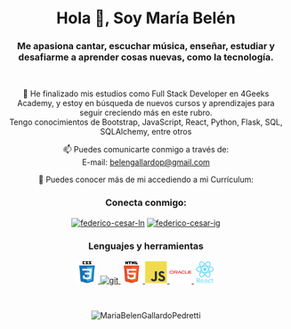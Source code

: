 <h1 align="center">Hola 👋, Soy María Belén</h1>
<h3 align="center">Me apasiona cantar, escuchar música, enseñar, estudiar y desafiarme a aprender cosas nuevas, como la tecnología.</h3>

<br />
<div align="center">
 
🌱 He finalizado mis estudios como Full Stack Developer en 4Geeks Academy, y estoy en búsqueda de nuevos cursos y aprendizajes para seguir creciendo más en este rubro.
<br />
Tengo conocimientos de Bootstrap, JavaScript, React, Python, Flask, SQL, SQLAlchemy, entre otros

📫 Puedes comunicarte conmigo a través de:
<br />
E-mail: belengallardop@gmail.com

📄 Puedes conocer más de mi accediendo a mi Currículum: 

 </div>

<h3 align="center">Conecta conmigo:</h3>
<p align="center">
<a href="https://www.linkedin.com/in/mar%C3%ADa-bel%C3%A9n-gallardo-pedretti-22342b296/" target="blank"><img align="center" src="https://raw.githubusercontent.com/rahuldkjain/github-profile-readme-generator/master/src/images/icons/Social/linked-in-alt.svg" alt="federico-cesar-ln" height="30" width="40" /></a>
<a href="https://www.instagram.com/bell_gallardop/" target="blank"><img align="center" src="https://raw.githubusercontent.com/rahuldkjain/github-profile-readme-generator/master/src/images/icons/Social/instagram.svg" alt="federico-cesar-ig" height="30" width="40" /></a>
</p>

<h3 align="center">Lenguajes y herramientas</h3>
<p align="center"> <a href="https://www.w3schools.com/css/" target="_blank"> <img src="https://raw.githubusercontent.com/devicons/devicon/master/icons/css3/css3-original-wordmark.svg" alt="css3" width="40" height="40"/> </a> <a href="https://git-scm.com/" target="_blank"> <img src="https://www.vectorlogo.zone/logos/git-scm/git-scm-icon.svg" alt="git" width="40" height="40"/> </a> <a href="https://www.w3.org/html/" target="_blank"> <img src="https://raw.githubusercontent.com/devicons/devicon/master/icons/html5/html5-original-wordmark.svg" alt="html5" width="40" height="40"/> </a> <a href="https://developer.mozilla.org/en-US/docs/Web/JavaScript" target="_blank"> <img src="https://raw.githubusercontent.com/devicons/devicon/master/icons/javascript/javascript-original.svg" alt="javascript" width="40" height="40"/> </a>  <a href="https://www.oracle.com/" target="_blank"> <img src="https://raw.githubusercontent.com/devicons/devicon/master/icons/oracle/oracle-original.svg" alt="oracle" width="40" height="40"/> </a> <a href="https://reactjs.org/" target="_blank"> <img src="https://raw.githubusercontent.com/devicons/devicon/master/icons/react/react-original-wordmark.svg" alt="react" width="40" height="40"/> </a>  </p>
<br />
<div align="center">
<p><img align="center" src="https://github-readme-stats.vercel.app/api/top-langs?username=MariaBelenGallardoPedretti&show_icons=true&locale=en&layout=compact" alt="MariaBelenGallardoPedretti" /></p></div>
<br />
<!-- <p align="center"> <img src="https://komarev.com/ghpvc/?username=fcesar033&label=Profile%20views&color=0e75b6&style=flat" alt="fcesar033" /> </p>  -->
<!--
**MariaBelenGallardoPedretti/MariaBelenGallardoPedretti** is a ✨ _special_ ✨ repository because its `README.md` (this file) appears on your GitHub profile.

Here are some ideas to get you started:

- 🔭 I’m currently working on ...
- 🌱 I’m currently learning ...
- 👯 I’m looking to collaborate on ...
- 🤔 I’m looking for help with ...
- 💬 Ask me about ...
- 📫 How to reach me: ...
- 😄 Pronouns: ...
- ⚡ Fun fact: ...
-->
